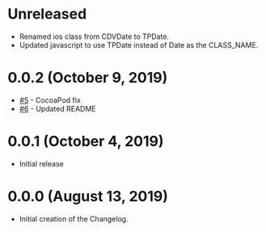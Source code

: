 # Unreleased
- Renamed ios class from CDVDate to TPDate. 
- Updated javascript to use TPDate instead of Date as the CLASS_NAME.

# 0.0.2 (October 9, 2019)
- [#5](https://github.com/totalpave/cordova-plugin-date/pull/5) - CocoaPod fix
- [#6](https://github.com/totalpave/cordova-plugin-date/pull/6) - Updated README

# 0.0.1 (October 4, 2019)
- Initial release

# 0.0.0 (August 13, 2019)
- Initial creation of the Changelog.
